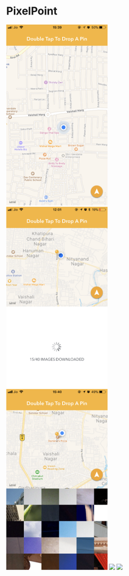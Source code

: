 # PixelPoint

<img src="Screenshots/1.PNG" width="270"/> <img src="Screenshots/5.PNG" width="270"/> <img src="Screenshots/2.PNG" width="270"/>
<img src="Screenshots/3.PNG" width="270"/> <img src="Screenshots/4.PNG" width="270"/>
